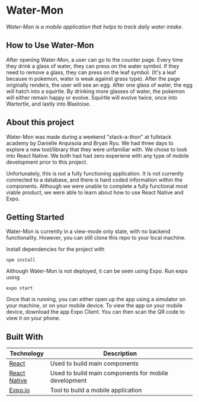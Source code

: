 # Water-Mon
_Water-Mon is a mobile application that helps to track daily water intake._


## How to Use Water-Mon
After opening Water-Mon, a user can go to the counter page. Every time they drink a glass of water, they can press on the water symbol. If they need to remove a glass, they can press on the leaf symbol. (It's a leaf because in pokemon, water is weak against grass type).
After the page originally renders, the user will see an egg. After one glass of water, the egg will hatch into a squirtle. By drinking more glasses of water, the pokemon will either remain happy or evolve. Squirtle will evolve twice, once into Wartortle, and lastly into Blastoise. 

## About this project
Water-Mon was made during a weekend "stack-a-thon" at fullstack academy by Danielle Arquisola and Bryan Ryu. We had three days to explore a new tool/library that they were unfamiliar with. We chose to look into React Native. We both had had zero experiene with any type of mobile development prior to this project.

Unfortunately, this is not a fully functioning application. It is not currently connected to a database, and there is hard coded information within the components. Although we were unable to complete a fully functional most viable product, we were able to learn about how to use React Native and Expo.


## Getting Started

Water-Mon is currently in a view-mode only state, with no backend functionality. However, you can still clone this repo to your local machine. 

Install dependencies for the project with

```
npm install
```

Although Water-Mon is not deployed, it can be seen using Expo. Run expo using 

```
expo start
```

Once that is running, you can either open up the app using a simulator on your machine, or on your mobile device. To view the app on your mobile device, download the app Expo Client. You can then scan the QR code to view it on your phone. 


## Built With

Technology | Description
------------ | -------------
[React](https://reactjs.org/) | Used to build main components
[React Native](https://reactnative.dev/) | Used to build main components for mobile development 
[Expo.io](https://expo.io/) | Tool to build a mobile application
